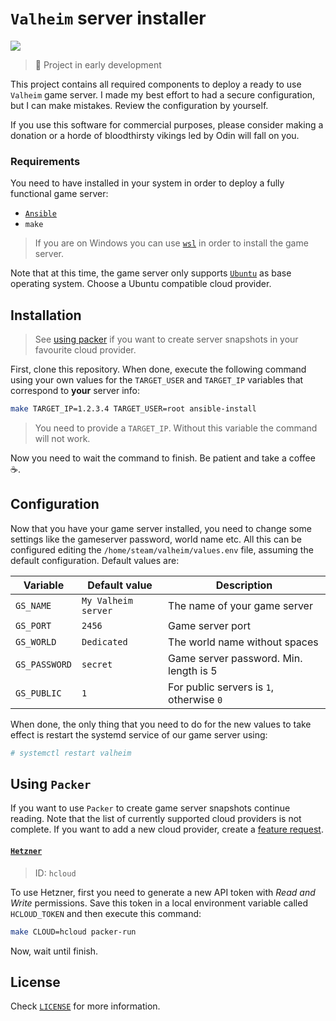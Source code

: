 # `Valheim` server installer

![](https://img.shields.io/badge/Steam-Valheim-purple?style=for-the-badge&logo=steam)

> :construction: Project in early development

This project contains all required components to deploy a ready to use `Valheim` game server. I made my best effort to had a secure configuration, but I can make mistakes. Review the configuration by yourself.

If you use this software for commercial purposes, please consider making a donation or a horde of bloodthirsty vikings led by Odin will fall on you.

### Requirements

You need to have installed in your system in order to deploy a fully functional game server:

* [`Ansible`](https://www.ansible.com/)
* `make`

>If you are on Windows you can use [`wsl`](https://docs.microsoft.com/windows/wsl/install-win10) in order to install the game server. 

Note that at this time, the game server only supports [`Ubuntu`](https://ubuntu.com/) as base operating system. Choose a Ubuntu compatible cloud provider.

## Installation

>See [using packer](#using-packer) if you want to create server snapshots in your favourite cloud provider.

First, clone this repository. When done, execute the following command using your own values for the `TARGET_USER` and `TARGET_IP` variables that correspond to **your** server info:

```bash
make TARGET_IP=1.2.3.4 TARGET_USER=root ansible-install
```

>You need to provide a `TARGET_IP`. Without this variable the command will not work.

Now you need to wait the command to finish. Be patient and take a coffee :coffee:.

## Configuration

Now that you have your game server installed, you need to change some settings like the gameserver password, world name etc. All this can be configured editing the `/home/steam/valheim/values.env` file, assuming the default configuration. Default values are:

| Variable      	| Default value       	| Description                              	|
|---------------	|---------------------	|------------------------------------------	|
| `GS_NAME`     	| `My Valheim server` 	| The name of your game server             	|
| `GS_PORT`     	| `2456`              	| Game server port                         	|
| `GS_WORLD`    	| `Dedicated`         	| The world name without spaces             |
| `GS_PASSWORD` 	| `secret`            	| Game server password. Min. length is 5   	|
| `GS_PUBLIC`   	| `1`                 	| For public servers is `1`, otherwise `0` 	|

When done, the only thing that you need to do for the new values to take effect is restart the systemd service of our game server using:

```bash
# systemctl restart valheim
```

## Using `Packer`

If you want to use `Packer` to create game server snapshots continue reading. Note that the list of currently supported cloud providers is not complete. If you want to add a new cloud provider, create a [feature request](https://github.com/fooock/valheim-server/issues).

#### [`Hetzner`](https://www.hetzner.com/cloud)

>ID: `hcloud`

To use Hetzner, first you need to generate a new API token with *Read and Write* permissions. Save this token in a local environment variable called `HCLOUD_TOKEN` and then execute this command:

```bash
make CLOUD=hcloud packer-run
```

Now, wait until finish.

## License

Check [`LICENSE`](LICENSE) for more information.
